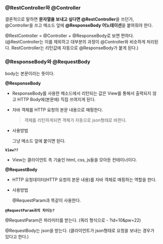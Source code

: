 ### @RestController와 @Controller

결론적으로 말하면 **문자열을 보내고 싶다면 @RestController**을 쓰던가, @Controller을 쓰고 메소드 앞에 **@ResponseBody 어노테이션**을 붙여줘야 한다. 

@RestController = @Controller + @ResponseBody로 보면 편하다.  (@RestController는 이를 제외하고 대부분의 과정이 @Controller와 비슷하게 처리된다. RestController는 리턴값에 자동으로 @ResponseBody가 붙게 된다.)



### @ResponseBody와 @RequestBody

body는 본문이라는 뜻이다.

**@ResponseBody**

- ResponseBody를 사용한 메소드에서 리턴되는 값은 View를 통해서 출력되지 않고 HTTP Body에(본문에) 직접 쓰여지게 된다. 

- 자바 객체를 HTTP 요청의 본문 내용으로 매핑한다.

  > 객체를 리턴하게되면 객체가 자동으로 json형태로 바뀐다.

- 사용방법

  그냥 메소드 앞에 붙이면 된다.

**`View??`**

- View는 클라이언트 측 기술인 html, css, js들을 모아둔 컨테이너이다.

**@RequestBody**

- HTTP 요청데이터(HTTP 요청의 본문 내용)를 자바 객체로 매핑하는 역할을 한다.

- 사용방법

  @RequestParam과 똑같이 사용한다.

**`@RequestParam과의 차이는?`**

@RequestParam은 파라미터를 받는다. (쿼리 형식으로 - ?id=10&pw=22)

@RequestBody는 json을 받는다. (클라이언트가 json형태로 요청을 보내는 경우가 있다고 한다.)



> [참고]: https://github.com/joungeun/Backend/tree/master/SpringBoot/Hello	"java/com/dsm/springtest"